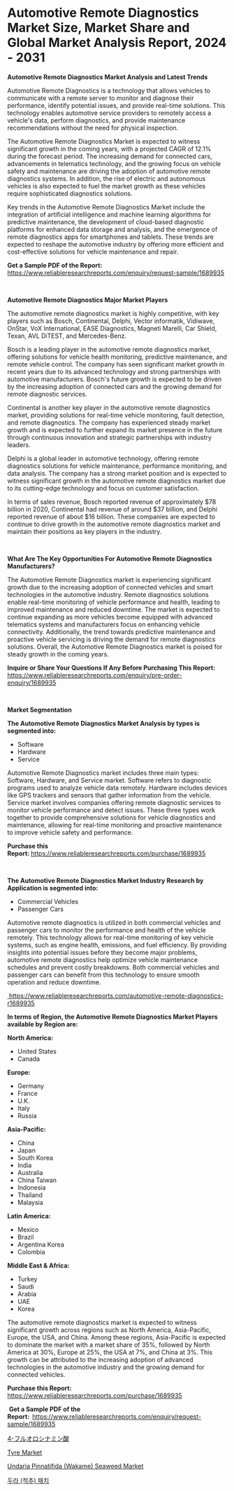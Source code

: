 <p><h1>Automotive Remote Diagnostics Market Size, Market Share and Global Market Analysis Report, 2024 - 2031</h1></p><p><strong>Automotive Remote Diagnostics Market Analysis and Latest Trends</strong></p>
<p><p>Automotive Remote Diagnostics is a technology that allows vehicles to communicate with a remote server to monitor and diagnose their performance, identify potential issues, and provide real-time solutions. This technology enables automotive service providers to remotely access a vehicle's data, perform diagnostics, and provide maintenance recommendations without the need for physical inspection.</p><p>The Automotive Remote Diagnostics Market is expected to witness significant growth in the coming years, with a projected CAGR of 12.1% during the forecast period. The increasing demand for connected cars, advancements in telematics technology, and the growing focus on vehicle safety and maintenance are driving the adoption of automotive remote diagnostics systems. In addition, the rise of electric and autonomous vehicles is also expected to fuel the market growth as these vehicles require sophisticated diagnostics solutions.</p><p>Key trends in the Automotive Remote Diagnostics Market include the integration of artificial intelligence and machine learning algorithms for predictive maintenance, the development of cloud-based diagnostic platforms for enhanced data storage and analysis, and the emergence of remote diagnostics apps for smartphones and tablets. These trends are expected to reshape the automotive industry by offering more efficient and cost-effective solutions for vehicle maintenance and repair.</p></p>
<p><strong>Get a Sample PDF of the Report:&nbsp;</strong> <a href="https://www.reliableresearchreports.com/enquiry/request-sample/1689935">https://www.reliableresearchreports.com/enquiry/request-sample/1689935</a></p>
<p>&nbsp;</p>
<p><strong>Automotive Remote Diagnostics Major Market Players</strong></p>
<p><p>The automotive remote diagnostics market is highly competitive, with key players such as Bosch, Continental, Delphi, Vector informatik, Vidiwave, OnStar, VoX International, EASE Diagnostics, Magneti Marelli, Car Shield, Texan, AVL DiTEST, and Mercedes-Benz. </p><p>Bosch is a leading player in the automotive remote diagnostics market, offering solutions for vehicle health monitoring, predictive maintenance, and remote vehicle control. The company has seen significant market growth in recent years due to its advanced technology and strong partnerships with automotive manufacturers. Bosch's future growth is expected to be driven by the increasing adoption of connected cars and the growing demand for remote diagnostic services.</p><p>Continental is another key player in the automotive remote diagnostics market, providing solutions for real-time vehicle monitoring, fault detection, and remote diagnostics. The company has experienced steady market growth and is expected to further expand its market presence in the future through continuous innovation and strategic partnerships with industry leaders.</p><p>Delphi is a global leader in automotive technology, offering remote diagnostics solutions for vehicle maintenance, performance monitoring, and data analysis. The company has a strong market position and is expected to witness significant growth in the automotive remote diagnostics market due to its cutting-edge technology and focus on customer satisfaction.</p><p>In terms of sales revenue, Bosch reported revenue of approximately $78 billion in 2020, Continental had revenue of around $37 billion, and Delphi reported revenue of about $16 billion. These companies are expected to continue to drive growth in the automotive remote diagnostics market and maintain their positions as key players in the industry.</p></p>
<p>&nbsp;</p>
<p><strong>What Are The Key Opportunities For Automotive Remote Diagnostics Manufacturers?</strong></p>
<p><p>The Automotive Remote Diagnostics market is experiencing significant growth due to the increasing adoption of connected vehicles and smart technologies in the automotive industry. Remote diagnostics solutions enable real-time monitoring of vehicle performance and health, leading to improved maintenance and reduced downtime. The market is expected to continue expanding as more vehicles become equipped with advanced telematics systems and manufacturers focus on enhancing vehicle connectivity. Additionally, the trend towards predictive maintenance and proactive vehicle servicing is driving the demand for remote diagnostics solutions. Overall, the Automotive Remote Diagnostics market is poised for steady growth in the coming years.</p></p>
<p><strong>Inquire or Share Your Questions If Any Before Purchasing This Report:</strong> <a href="https://www.reliableresearchreports.com/enquiry/pre-order-enquiry/1689935">https://www.reliableresearchreports.com/enquiry/pre-order-enquiry/1689935</a></p>
<p>&nbsp;</p>
<p><strong>Market Segmentation</strong></p>
<p><strong>The Automotive Remote Diagnostics Market Analysis by types is segmented into:</strong></p>
<p><ul><li>Software</li><li>Hardware</li><li>Service</li></ul></p>
<p><p>Automotive Remote Diagnostics market includes three main types: Software, Hardware, and Service market. Software refers to diagnostic programs used to analyze vehicle data remotely. Hardware includes devices like GPS trackers and sensors that gather information from the vehicle. Service market involves companies offering remote diagnostic services to monitor vehicle performance and detect issues. These three types work together to provide comprehensive solutions for vehicle diagnostics and maintenance, allowing for real-time monitoring and proactive maintenance to improve vehicle safety and performance.</p></p>
<p><strong>Purchase this Report:&nbsp;</strong><a href="https://www.reliableresearchreports.com/purchase/1689935">https://www.reliableresearchreports.com/purchase/1689935</a></p>
<p>&nbsp;</p>
<p><strong>The Automotive Remote Diagnostics Market Industry Research by Application is segmented into:</strong></p>
<p><ul><li>Commercial Vehicles</li><li>Passenger Cars</li></ul></p>
<p><p>Automotive remote diagnostics is utilized in both commercial vehicles and passenger cars to monitor the performance and health of the vehicle remotely. This technology allows for real-time monitoring of key vehicle systems, such as engine health, emissions, and fuel efficiency. By providing insights into potential issues before they become major problems, automotive remote diagnostics help optimize vehicle maintenance schedules and prevent costly breakdowns. Both commercial vehicles and passenger cars can benefit from this technology to ensure smooth operation and reduce downtime.</p></p>
<p><a href="https://www.reliableresearchreports.com/automotive-remote-diagnostics-r1689935">&nbsp;https://www.reliableresearchreports.com/automotive-remote-diagnostics-r1689935</a></p>
<p><strong>In terms of Region, the Automotive Remote Diagnostics Market Players available by Region are:</strong></p>
<p>
    <p> <strong> North America: </strong>
        <ul>
            <li>United States</li>
            <li>Canada</li>
        </ul>
        </p> 
    <p> <strong> Europe: </strong>
        <ul>
            <li>Germany</li>
            <li>France</li>
            <li>U.K.</li>
            <li>Italy</li>
            <li>Russia</li>
        </ul>
        </p> 
    <p> <strong> Asia-Pacific: </strong>
        <ul>
            <li>China</li>
            <li>Japan</li>
            <li>South Korea</li>
            <li>India</li>
            <li>Australia</li>
            <li>China Taiwan</li>
            <li>Indonesia</li>
            <li>Thailand</li>
            <li>Malaysia</li>
        </ul>
        </p> 
    <p> <strong> Latin America: </strong>
        <ul>
            <li>Mexico</li>
            <li>Brazil</li>
            <li>Argentina Korea</li>
            <li>Colombia</li>
        </ul>
        </p> 
    <p> <strong> Middle East & Africa: </strong>
        <ul>
            <li>Turkey</li>
            <li>Saudi</li>
            <li>Arabia</li>
            <li>UAE</li>
            <li>Korea</li>
        </ul>
    </p>
    </p>
<p><p>The automotive remote diagnostics market is expected to witness significant growth across regions such as North America, Asia-Pacific, Europe, the USA, and China. Among these regions, Asia-Pacific is expected to dominate the market with a market share of 35%, followed by North America at 30%, Europe at 25%, the USA at 7%, and China at 3%. This growth can be attributed to the increasing adoption of advanced technologies in the automotive industry and the growing demand for connected vehicles.</p></p>
<p><strong>Purchase this Report: </strong><a href="https://www.reliableresearchreports.com/purchase/1689935">https://www.reliableresearchreports.com/purchase/1689935</a></p>
<p>&nbsp;<strong>Get a Sample PDF of the Report:&nbsp;&nbsp;</strong><a href="https://www.reliableresearchreports.com/enquiry/request-sample/1689935">https://www.reliableresearchreports.com/enquiry/request-sample/1689935</a></p>
<p><strong></strong></p>
<p><p><a href="https://github.com/AaronVargas43/Market-Research-Report-List-2/blob/main/9159490121674.md">4-フルオロシナミン酸</a></p><p><a href="https://github.com/jahid123ahm/Market-Research-Report-List-1/blob/main/tyre-market.md">Tyre Market</a></p><p><a href="https://github.com/riwar777/Market-Research-Report-List-1/blob/main/undaria-pinnatifida-wakame-seaweed-market.md">Undaria Pinnatifida (Wakame) Seaweed Market</a></p><p><a href="https://github.com/giancarlo642004/Market-Research-Report-List-1/blob/main/2947121113636.md">두라 (척추) 패치</a></p></p>